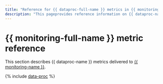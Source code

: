 ```yaml
---
title: "Reference for {{ dataproc-full-name }} metrics in {{ monitoring-full-name }}"
description: "This pageprovides reference information on {{ dataproc-name }} metrics delivered to {{ monitoring-full-name }}."
---
```


# {{ monitoring-full-name }} metric reference

This section describes {{ dataproc-name }} metrics delivered to [{{ monitoring-name }}](../monitoring/).

{% include [data-proc](../_includes/monitoring/metrics-ref/data-proc.md) %}